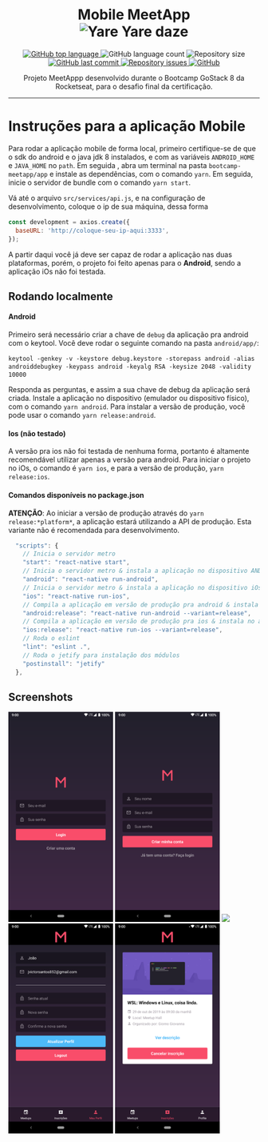 <h1 align="center">
    Mobile MeetApp
    </br>
    <img alt="Yare Yare daze" src="https://i.imgur.com/3cqc6DD.png" />

</h1>
<p align="center">
  <a href="https://github.com/thejoaov/bootcamp-meetapp-app/search?l=javascript">
    <img alt="GitHub top language" src="https://img.shields.io/github/languages/top/thejoaov/bootcamp-meetapp-app.svg">
  </a>
  <img alt="GitHub language count" src="https://img.shields.io/github/languages/count/thejoaov/bootcamp-meetapp-app.svg">
  <img alt="Repository size" src="https://img.shields.io/github/repo-size/thejoaov/bootcamp-meetapp-app.svg">
  <a href="https://github.com/thejoaov/bootcamp-meetapp-app/commits/master">
    <img alt="GitHub last commit" src="https://img.shields.io/github/last-commit/thejoaov/bootcamp-meetapp-app.svg">
  </a>
  <a href="https://github.com/thejoaov/bootcamp-meetapp-app/issues">
    <img alt="Repository issues" src="https://img.shields.io/github/issues/thejoaov/bootcamp-meetapp-app.svg">
  </a>
  <a href="https://github.com/thejoaov/bootcamp-meetapp-app/blob/master/LICENSE">
    <img alt="GitHub" src="https://img.shields.io/github/license/thejoaov/bootcamp-meetapp-app.svg">
  </a>
</p>
<div align="center">
Projeto MeetAppp desenvolvido durante o Bootcamp GoStack 8 da Rocketseat, para o desafio final da certificação.
</div>

---

# Instruções para a aplicação Mobile

Para rodar a aplicação mobile de forma local, primeiro certifique-se de que o sdk do android e o java jdk 8 instalados, e com as variáveis `ANDROID_HOME` e `JAVA_HOME` no `path`. Em seguida , abra um terminal na pasta `bootcamp-meetapp/app` e instale as dependências, com o comando `yarn`. Em seguida, inicie o servidor de bundle com o comando `yarn start`.

Vá até o arquivo `src/services/api.js`, e na configuração de desenvolvimento, coloque o ip de sua máquina, dessa forma

```javascript
const development = axios.create({
  baseURL: 'http://coloque-seu-ip-aqui:3333',
});
```

A partir daqui você já deve ser capaz de rodar a aplicação nas duas plataformas, porém, o projeto foi feito apenas para o **Android**, sendo a aplicação iOs não foi testada.

## Rodando localmente

#### Android

Primeiro será necessário criar a chave de `debug` da aplicação pra android com o keytool.
Você deve rodar o seguinte comando na pasta `android/app/`:

```
keytool -genkey -v -keystore debug.keystore -storepass android -alias androiddebugkey -keypass android -keyalg RSA -keysize 2048 -validity 10000
```

Responda as perguntas, e assim a sua chave de debug da aplicação será criada.
Instale a aplicação no dispositivo (emulador ou dispositivo físico), com o comando `yarn android`.
Para instalar a versão de produção, você pode usar o comando `yarn release:android`.

#### Ios (não testado)

A versão pra ios não foi testada de nenhuma forma, portanto é altamente recomendável utilizar apenas a versão para android.
Para iniciar o projeto no iOs, o comando é `yarn ios`, e para a versão de produção, `yarn release:ios`.

#### Comandos disponíveis no package.json

**ATENÇÃO**: Ao iniciar a versão de produção através do `yarn release:*platform*`, a aplicação estará utilizando a API de produção. Esta variante não é recomendada para desenvolvimento.

```javascript
  "scripts": {
    // Inicia o servidor metro
    "start": "react-native start",
    // Inicia o servidor metro & instala a aplicação no dispositivo ANDROID pelo adb
    "android": "react-native run-android",
    // Inicia o servidor metro & instala a aplicação no dispositivo iOs (emulador ou aparelho)
    "ios": "react-native run-ios",
    // Compila a aplicação em versão de produção pra android & instala no aparelho/emulador
    "android:release": "react-native run-android --variant=release",
    // Compila a aplicação em versão de produção pra ios & instala no aparelho/emulador
    "ios:release": "react-native run-ios --variant=release",
    // Roda o eslint
    "lint": "eslint .",
    // Roda o jetify para instalação dos módulos
    "postinstall": "jetify"
  },
```

## Screenshots

<img src="https://raw.githubusercontent.com/thejoaov/bootcamp-meetapp/master/docs/assets/app/login2.png" height="420">
<img src="https://raw.githubusercontent.com/thejoaov/bootcamp-meetapp/master/docs/assets/app/create-account2.png" height="420">
<img src="https://raw.githubusercontent.com/thejoaov/bootcamp-meetapp/master/docs/assets/app/dashboard.gif" height="420">
<img src="https://raw.githubusercontent.com/thejoaov/bootcamp-meetapp/master/docs/assets/app/profile.png" height="420">
<img src="https://raw.githubusercontent.com/thejoaov/bootcamp-meetapp/master/docs/assets/app/subscriptions.png" height="420">
